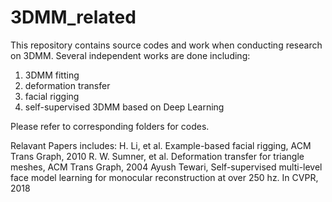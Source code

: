 # 3DMM_related
This repository contains source codes and work when conducting research on 3DMM. 
Several independent works are done including: 
  1. 3DMM fitting
  2. deformation transfer 
  3. facial rigging 
  4. self-supervised 3DMM based on Deep Learning
  
  
Please refer to corresponding folders for codes.

Relavant Papers includes:
   H. Li, et al. Example-based facial rigging, ACM Trans Graph, 2010
   R. W. Sumner, et al. Deformation transfer for triangle meshes, ACM Trans Graph, 2004
   Ayush Tewari, Self-supervised multi-level face model learning for monocular reconstruction at over 250 hz. In CVPR, 2018
 


